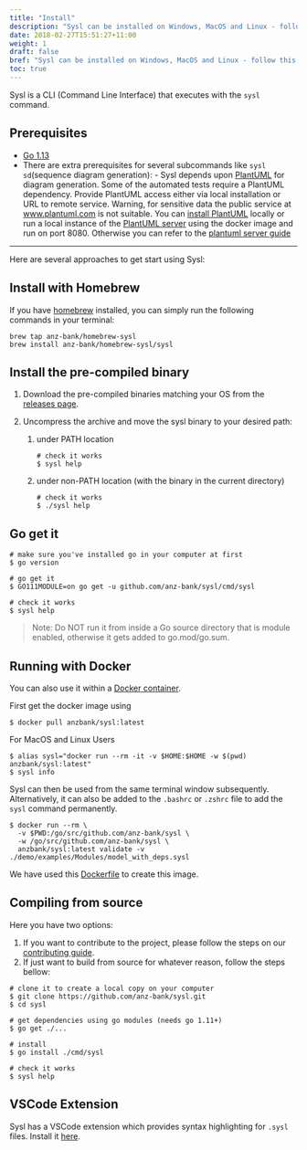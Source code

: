 ```yaml
---
title: "Install"
description: "Sysl can be installed on Windows, MacOS and Linux - follow this guide."
date: 2018-02-27T15:51:27+11:00
weight: 1
draft: false
bref: "Sysl can be installed on Windows, MacOS and Linux - follow this guide"
toc: true
---
```


Sysl is a CLI (Command Line Interface) that executes with the `sysl` command.

## Prerequisites

- [Go 1.13](https://golang.org/doc/install)
- There are extra prerequisites for several subcommands like `sysl sd`(sequence diagram generation): - Sysl depends upon [PlantUML](http://plantuml.com/) for diagram generation. Some of the automated tests require a PlantUML dependency. Provide PlantUML access either via local installation or URL to remote service. Warning, for sensitive data the public service at www.plantuml.com is not suitable. You can [install PlantUML](http://plantuml.com/starting) locally or run a local instance of the [PlantUML server](https://hub.docker.com/r/plantuml/plantuml-server/) using the docker image and run on port 8080. Otherwise you can refer to the [plantuml server guide](docs/plantUML_server.md)

---

Here are several approaches to get start using Sysl:

## Install with Homebrew

If you have [homebrew](https://brew.sh/) installed, you can simply run the following commands in your terminal:

```
brew tap anz-bank/homebrew-sysl
brew install anz-bank/homebrew-sysl/sysl
```

## Install the pre-compiled binary

1. Download the pre-compiled binaries matching your OS from the [releases page](https://github.com/anz-bank/sysl/releases).

2. Uncompress the archive and move the sysl binary to your desired path:

   1. under PATH location

      ```
      # check it works
      $ sysl help
      ```

   2. under non-PATH location (with the binary in the current directory)

      ```
      # check it works
      $ ./sysl help
      ```


## Go get it

```
# make sure you've installed go in your computer at first
$ go version

# go get it
$ GO111MODULE=on go get -u github.com/anz-bank/sysl/cmd/sysl

# check it works
$ sysl help
```

> Note: Do NOT run it from inside a Go source directory that is module enabled, otherwise it gets added to go.mod/go.sum.

## Running with Docker

You can also use it within a [Docker container](https://hub.docker.com/r/anzbank/sysl).

First get the docker image using

```
$ docker pull anzbank/sysl:latest
```

For MacOS and Linux Users

```
$ alias sysl="docker run --rm -it -v $HOME:$HOME -w $(pwd) anzbank/sysl:latest"
$ sysl info
```

Sysl can then be used from the same terminal window subsequently. Alternatively, it can also be added to the `.bashrc` or `.zshrc` file to add the `sysl` command permanently.

```
$ docker run --rm \
  -v $PWD:/go/src/github.com/anz-bank/sysl \
  -w /go/src/github.com/anz-bank/sysl \
  anzbank/sysl:latest validate -v ./demo/examples/Modules/model_with_deps.sysl
```

We have used this [Dockerfile](https://github.com/anz-bank/sysl/blob/master/Dockerfile) to create this image.

## Compiling from source

Here you have two options:

1. If you want to contribute to the project, please follow the steps on our [contributing guide](https://github.com/anz-bank/sysl/blob/master/docs/CONTRIBUTING.md).
2. If just want to build from source for whatever reason, follow the steps bellow:

```
# clone it to create a local copy on your computer
$ git clone https://github.com/anz-bank/sysl.git
$ cd sysl

# get dependencies using go modules (needs go 1.11+)
$ go get ./...

# install
$ go install ./cmd/sysl

# check it works
$ sysl help
```

## VSCode Extension

Sysl has a VSCode extension which provides syntax highlighting for `.sysl` files. Install it [here](https://marketplace.visualstudio.com/items?itemName=ANZ-BANK.vscode-sysl).
